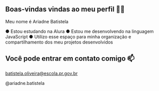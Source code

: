 ## Boas-vindas vindas ao meu perfil 💙💙

Meu nome é  Ariadne Batistela

● Estou estudando na Alura
● Estou me desenvolvendo na linguagem JavaScript
● Utilizo esse espaço para minha organização e compartilhamento dos meu projetos desenvolvidos

## Você pode entrar em contato comigo 📫

batistela.oliveira@escola.pr.gov.br

@ariadne.batistela
